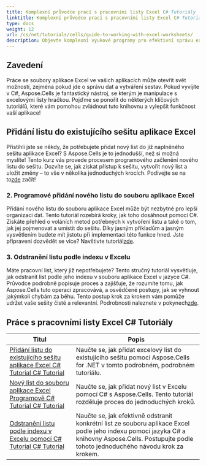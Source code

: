 ```yaml
---
title: Komplexní průvodce prací s pracovními listy Excel C# Tutoriály
linktitle: Komplexní průvodce prací s pracovními listy Excel C# Tutoriály
type: docs
weight: 12
url: /cs/net/tutorials/cells/guide-to-working-with-excel-worksheets/
description: Objevte komplexní výukové programy pro efektivní správu excelových listů pomocí Aspose.Cells pro .NET, šité na míru vývojářům C#.
---
```

## Zavedení

Práce se soubory aplikace Excel ve vašich aplikacích může otevřít svět možností, zejména pokud jde o správu dat a vytváření sestav. Pokud vyvíjíte v C#, Aspose.Cells je fantastický nástroj, se kterým je manipulace s excelovými listy hračkou. Pojďme se ponořit do některých klíčových tutoriálů, které vám pomohou zvládnout tuto knihovnu a vylepšit funkčnost vaší aplikace!

## Přidání listu do existujícího sešitu aplikace Excel  
Přistihli jste se někdy, že potřebujete přidat nový list do již naplněného sešitu aplikace Excel? S Aspose.Cells je to jednodušší, než si možná myslíte! Tento kurz vás provede procesem programového začlenění nového listu do sešitu. Dozvíte se, jak získat přístup k sešitu, vytvořit nový list a uložit změny – to vše v několika jednoduchých krocích. Podívejte se na to[zde](./adding-worksheet-to-existing-excel-workbook-csharp-tutorial/) začít!

### 2. Programové přidání nového listu do souboru aplikace Excel  
 Přidání nového listu do souboru aplikace Excel může být nezbytné pro lepší organizaci dat. Tento tutoriál rozebírá kroky, jak toho dosáhnout pomocí C#. Získáte přehled o voláních metod potřebných k vytvoření listu a také o tom, jak jej pojmenovat a umístit do sešitu. Díky jasným příkladům a jasným vysvětlením budete mít jistotu při implementaci této funkce hned. Jste připraveni dozvědět se více? Navštivte tutoriál[zde](./add-new-sheet-to-excel-file-csharp-tutorial/).

### 3. Odstranění listu podle indexu v Excelu  
Máte pracovní list, který již nepotřebujete? Tento stručný tutoriál vysvětluje, jak odstranit list podle jeho indexu v souboru aplikace Excel v jazyce C#. Průvodce podrobně popisuje proces a zajišťuje, že rozumíte tomu, jak Aspose.Cells tuto operaci zpracovává, a osvědčené postupy, jak se vyhnout jakýmkoli chybám za běhu. Tento postup krok za krokem vám pomůže udržet vaše sešity čisté a relevantní. Podrobnosti naleznete v pokynech[zde](./delete-worksheet-by-index-excel-csharp-tutorial/).

## Práce s pracovními listy Excel C# Tutoriály
| Titul | Popis |
| --- | --- | 
| [Přidání listu do existujícího sešitu aplikace Excel C# Tutorial C# Tutorial](./adding-worksheet-to-existing-excel-workbook-csharp-tutorial/) | Naučte se, jak přidat excelový list do existujícího sešitu pomocí Aspose.Cells for .NET v tomto podrobném, podrobném tutoriálu. |  
| [Nový list do souboru aplikace Excel Programově C# Tutorial C# Tutorial](./add-new-sheet-to-excel-file-csharp-tutorial/) | Naučte se, jak přidat nový list v Excelu pomocí C# s Aspose.Cells. Tento tutoriál rozděluje proces do jednoduchých kroků. |  
| [Odstranění listu podle indexu v Excelu pomocí C# Tutorial C# Tutorial](./delete-worksheet-by-index-excel-csharp-tutorial/) | Naučte se, jak efektivně odstranit konkrétní list ze souboru aplikace Excel podle jeho indexu pomocí jazyka C# a knihovny Aspose.Cells. Postupujte podle tohoto jednoduchého návodu krok za krokem. |  